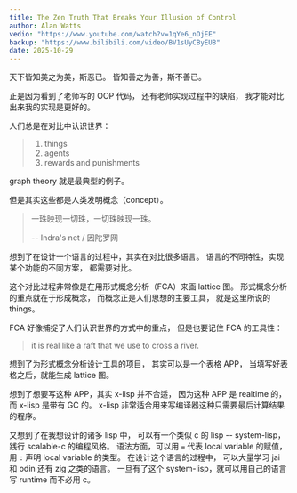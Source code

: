```yaml
---
title: The Zen Truth That Breaks Your Illusion of Control
author: Alan Watts
vedio: "https://www.youtube.com/watch?v=1qYe6_nOjEE"
backup: "https://www.bilibili.com/video/BV1sUyCByEU8"
date: 2025-10-29
---
```


天下皆知美之为美，斯恶已。
皆知善之为善，斯不善已。

正是因为看到了老师写的 OOP 代码，
还有老师实现过程中的缺陷，
我才能对比出来我的实现是更好的。

人们总是在对比中认识世界：

> 1. things
> 2. agents
> 3. rewards and punishments

graph theory 就是最典型的例子。

但是其实这些都是人类发明概念（concept）。

> 一珠映现一切珠，一切珠映现一珠。
>
> -- Indra's net / 因陀罗网

想到了在设计一个语言的过程中，其实在对比很多语言。
语言的不同特性，实现某个功能的不同方案，
都需要对比。

这个对比过程非常像是在用形式概念分析（FCA）来画 lattice 图。
形式概念分析的重点就在于形成概念，
而概念正是人们思想的主要工具，
就是这里所说的 things。

FCA 好像捕捉了人们认识世界的方式中的重点，
但是也要记住 FCA 的工具性：

> it is real like a raft that we use to cross a river.

想到了为形式概念分析设计工具的项目，
其实可以是一个表格 APP，
当填写好表格之后，就能生成 lattice 图。

想到了想要写这种 APP，其实 x-lisp 并不合适，
因为这种 APP 是 realtime 的，而 x-lisp 是带有 GC 的。
x-lisp 非常适合用来写编译器这种只需要最后计算结果的程序。

又想到了在我想设计的诸多 lisp 中，
可以有一个类似 c 的 lisp -- system-lisp，
践行 scalable-c 的编程风格。
语法方面，可以用 `=` 代表 local variable 的赋值，
用 `:` 声明 local variable 的类型。
在设计这个语言的过程中，
可以大量学习 jai 和 odin 还有 zig 之类的语言。
一旦有了这个 system-lisp，就可以用自己的语言写 runtime 而不必用 c。
